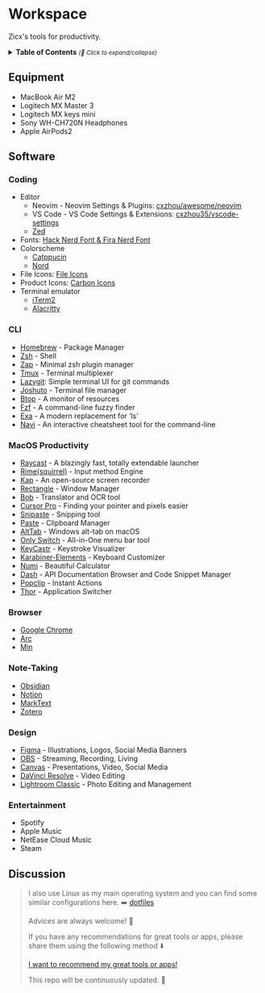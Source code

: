 # Workspace

Zicx's tools for productivity.

<details>
  <summary>
    <strong>Table of Contents</strong>
    <small><i>(🔎 Click to expand/collapse)</i></small>
  </summary>

<!--toc:start-->
- [Equipment](#equipment)
- [Software](#software)
    - [Coding](#coding)
    - [CLI](#cli)
    - [macOS Productivity](#macos-productivity)
    - [Browser](#browser)
    - [Note-Taking](#note-taking)
    - [Design](#design)
    - [Entertainment](#entertainment)
<!--toc:end-->

</details>


## Equipment

- MacBook Air M2
- Logitech MX Master 3
- Logitech MX keys mini
- Sony WH-CH720N Headphones
- Apple AirPods2


## Software

### Coding

- Editor
  - Neovim - Neovim Settings & Plugins: [cxzhou/awesome/neovim](https://github.com/cxzhou35/Awesome-neovim)
  - VS Code - VS Code Settings & Extensions: [cxzhou35/vscode-settings](https://github.com/cxzhou35/vscode-settings)
  - [Zed](https://zed.dev/)
- Fonts: [Hack Nerd Font & Fira Nerd Font](https://www.nerdfonts.com/font-downloads)
- Colorscheme
  - [Catppucin](https://github.com/catppuccin/catppuccin)
  - [Nord](https://www.nordtheme.com/)
- File Icons: [File Icons](https://marketplace.visualstudio.com/items?itemName=file-icons.file-icons)
- Product Icons: [Carbon Icons](https://github.com/antfu/vscode-icons-carbon)
- Terminal emulator
  - [iTerm2](https://iterm2.com/)
  - [Alacritty](https://alacritty.org/)


### CLI

- [Homebrew](https://brew.sh/) - Package Manager
- [Zsh](https://zsh.org/) - Shell
- [Zap](https://www.zapzsh.org/) - Minimal zsh plugin manager
- [Tmux](https://github.com/tmux/tmux) - Terminal multiplexer
- [Lazygit](https://github.com/jesseduffield/lazygit): Simple terminal UI for git commands
- [Joshuto](https://github.com/kamiyaa/joshuto) - Terminal file manager
- [Btop](https://github.com/aristocratos/btop) - A monitor of resources
- [Fzf](https://github.com/junegunn/fzf) - A command-line fuzzy finder
- [Exa](https://github.com/ogham/exa) - A modern replacement for ‘ls’
- [Navi](https://github.com/denisidoro/navi) - An interactive cheatsheet tool for the command-line


### MacOS Productivity

- [Raycast](https://raycast.com) - A blazingly fast, totally extendable launcher
- [Rime(squirrel)](https://github.com/rime/squirrel) - Input method Engine
- [Kap](https://getkap.co/) - An open-source screen recorder
- [Rectangle](https://rectangleapp.com/) - Window Manager
- [Bob](https://bobtranslate.com/) - Translator and OCR tool
- [Cursor Pro](https://apps.apple.com/us/app/cursor-pro/id1447043133?mt=12) - Finding your pointer and pixels easier
- [Snipaste](https://www.snipaste.com/) - Snipping tool
- [Paste](https://pasteapp.io/) - Clipboard Manager
- [AltTab](https://alt-tab-macos.netlify.app/) - Windows alt-tab on macOS
- [Only Switch](https://github.com/jacklandrin/OnlySwitch) - All-in-One menu bar tool
- [KeyCastr](https://github.com/keycastr/keycastr) - Keystroke Visualizer
- [Karabiner-Elements](https://karabiner-elements.pqrs.org/) - Keyboard Customizer
- [Numi](https://numi.app/) - Beautiful Calculator
- [Dash](https://kapeli.com/dash) - API Documentation Browser and Code Snippet Manager
- [Popclip](https://pilotmoon.com/popclip/) - Instant Actions
- [Thor](https://github.com/gbammc/Thor) - Application Switcher

### Browser

- [Google Chrome](https://www.google.com/intl/en/chrome/)
- [Arc](https://arc.net/)
- [Min](https://minbrowser.org/)


### Note-Taking

- [Obsidian](https://obsidian.md/)
- [Notion](https://www.notion.so/)
- [MarkText](https://github.com/marktext/marktext)
- [Zotero](https://www.zotero.org/)


### Design

- [Figma](https://www.figma.com/) - Illustrations, Logos, Social Media Banners
- [OBS](https://obsproject.com/) - Streaming, Recording, Living
- [Canvas](https://www.canva.com/) - Presentations, Video, Social Media
- [DaVinci Resolve](https://www.blackmagicdesign.com/products/davinciresolve) - Video Editing
- [Lightroom Classic](https://www.adobe.com/products/photoshop-lightroom-classic.html) - Photo Editing and Management


### Entertainment

- Spotify
- Apple Music
- NetEase Cloud Music
- Steam

## Discussion

> I also use Linux as my main operating system and you can find some similar configurations here. ➡️  [dotfiles](https://github.com/cxzhou35/Awesome-dotfiles)
>
> Advices are always welcome! 🙏
>
> If you have any recommendations for great tools or apps, please share them using the following method ⬇️
>
>[I want to recommend my great tools or apps!](https://github.com/cxzhou35/workspace/issues/1)
>
> This repo will be continuously updated. 🥳
